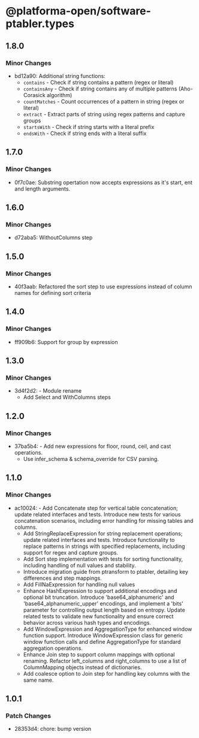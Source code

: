 # @platforma-open/software-ptabler.types

## 1.8.0

### Minor Changes

- bd12a90: Additional string functions:
  - `contains` - Check if string contains a pattern (regex or literal)
  - `containsAny` - Check if string contains any of multiple patterns (Aho-Corasick algorithm)
  - `countMatches` - Count occurrences of a pattern in string (regex or literal)
  - `extract` - Extract parts of string using regex patterns and capture groups
  - `startsWith` - Check if string starts with a literal prefix
  - `endsWith` - Check if string ends with a literal suffix

## 1.7.0

### Minor Changes

- 0f7c0ae: Substring opertation now accepts expressions as it's start, ent and length arguments.

## 1.6.0

### Minor Changes

- d72aba5: WithoutColumns step

## 1.5.0

### Minor Changes

- 40f3aab: Refactored the sort step to use expressions instead of column names for defining sort criteria

## 1.4.0

### Minor Changes

- ff909b6: Support for group by expression

## 1.3.0

### Minor Changes

- 3d4f2d2: - Module rename
  - Add Select and WithColumns steps

## 1.2.0

### Minor Changes

- 37ba5b4: - Add new expressions for floor, round, ceil, and cast operations.
  - Use infer_schema & schema_override for CSV parsing.

## 1.1.0

### Minor Changes

- ac10024: - Add Concatenate step for vertical table concatenation; update related interfaces and tests. Introduce new tests for various concatenation scenarios, including error handling for missing tables and columns.
  - Add StringReplaceExpression for string replacement operations; update related interfaces and tests. Introduce functionality to replace patterns in strings with specified replacements, including support for regex and capture groups.
  - Add Sort step implementation with tests for sorting functionality, including handling of null values and stability.
  - Introduce migration guide from ptransform to ptabler, detailing key differences and step mappings.
  - Add FillNaExpression for handling null values
  - Enhance HashExpression to support additional encodings and optional bit truncation. Introduce 'base64_alphanumeric' and 'base64_alphanumeric_upper' encodings, and implement a 'bits' parameter for controlling output length based on entropy. Update related tests to validate new functionality and ensure correct behavior across various hash types and encodings.
  - Add WindowExpression and AggregationType for enhanced window function support. Introduce WindowExpression class for generic window function calls and define AggregationType for standard aggregation operations.
  - Enhance Join step to support column mappings with optional renaming. Refactor left_columns and right_columns to use a list of ColumnMapping objects instead of dictionaries.
  - Add coalesce option to Join step for handling key columns with the same name.

## 1.0.1

### Patch Changes

- 28353d4: chore: bump version
